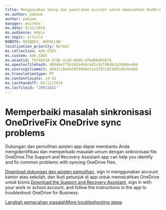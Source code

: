 ```yaml
---
title: Menggunakan Setup dan pemulihan asisten untuk memecahkan OneDrive untuk bisnis
ms.author: pebaum
author: pebaum
manager: mnirkhe
ms.date: 4/12/2018
ms.audience: Admin
ms.topic: article
ROBOTS: NOINDEX, NOFOLLOW
localization_priority: Normal
ms.collection: Adm_O365
ms.custom: Adm_O365
ms.assetid: 76748918-479b-4cdd-8666-dfbd6b483b74
ms.openlocfilehash: d8946eff5b105146dc4d1c91f40d6cb2b066e4bb
ms.sourcegitcommit: dd43cc0a9470f98b8ef2a3787c823801d674c666
ms.translationtype: MT
ms.contentlocale: id-ID
ms.lasthandoff: 02/12/2019
ms.locfileid: "29911631"
---
```

# <a name="fix-onedrive-sync-problems"></a><span data-ttu-id="c83a8-102">Memperbaiki masalah sinkronisasi OneDrive</span><span class="sxs-lookup"><span data-stu-id="c83a8-102">Fix OneDrive sync problems</span></span>

<span data-ttu-id="c83a8-103">Dukungan dan pemulihan asisten app dapat membantu Anda mengidentifikasi dan memperbaiki masalah umum dengan sinkronisasi file OneDrive.</span><span class="sxs-lookup"><span data-stu-id="c83a8-103">The Support and Recovery Assistant app can help you identify and fix common problems with syncing OneDrive files.</span></span> 
  
<span data-ttu-id="c83a8-104">[Download dukungan dan asisten pemulihan](https://aka.ms/sara), sign in menggunakan account kantor atau sekolah, dan ikuti petunjuk di app untuk memecahkan OneDrive untuk bisnis.</span><span class="sxs-lookup"><span data-stu-id="c83a8-104">[Download the Support and Recovery Assistant](https://aka.ms/sara), sign in with your work or school account, and follow the instructions in the app to troubleshoot OneDrive for Business.</span></span> 
  
[<span data-ttu-id="c83a8-105">Langkah pemecahan masalah</span><span class="sxs-lookup"><span data-stu-id="c83a8-105">More troubleshooting steps</span></span>](https://go.microsoft.com/fwlink/?linkid=872097)
  

